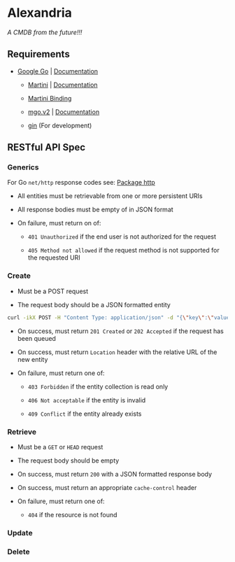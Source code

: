 # Alexandria

*A CMDB from the future!!!*

## Requirements

* [Google Go](https://code.google.com/p/go/) | [Documentation](https://golang.org/doc/)
  
  * [Martini](http://martini.codegangsta.io/) | [Documentation](http://godoc.org/github.com/go-martini/martini)
  
  * [Martini Binding](https://github.com/martini-contrib/binding/)

  * [mgo.v2](https://labix.org/mgo) | [Documentation](http://godoc.org/gopkg.in/mgo.v2)
  
  * [gin](https://github.com/codegangsta/gin) (For development)

## RESTful API Spec

### Generics

For Go `net/http` response codes see: [Package http](http://golang.org/pkg/net/http/#pkg-constants)

* All entities must be retrievable from one or more persistent URIs

* All response bodies must be empty of in JSON format

* On failure, must return on of:

  * `401 Unauthorized` if the end user is not authorized for the request
  
  * `405 Method not allowed` if the request method is not supported for the requested URI

### Create

* Must be a POST request

* The request body should be a JSON formatted entity

```bash
curl -ikX POST -H "Content Type: application/json" -d "{\"key\":\"value\"}" http://<api-url>
```

* On success, must return `201 Created` or `202 Accepted` if the request has been queued

* On success, must return `Location` header with the relative URL of the new entity

* On failure, must return one of:
  
  * `403 Forbidden` if the entity collection is read only
  
  * `406 Not acceptable` if the entity is invalid

  * `409 Conflict` if the entity already exists

### Retrieve

* Must be a `GET` or `HEAD` request

* The request body should be empty

* On success, must return `200` with a JSON formatted response body

* On success, must return an appropriate `cache-control` header

* On failure, must return one of:

  * `404` if the resource is not found

### Update

### Delete
